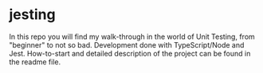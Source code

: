 # jesting
In this repo you will find my walk-through in the world of Unit Testing, from "beginner" to not so bad. Development done with TypeScript/Node and Jest. How-to-start and detailed description of the project can be found in the readme file. 
